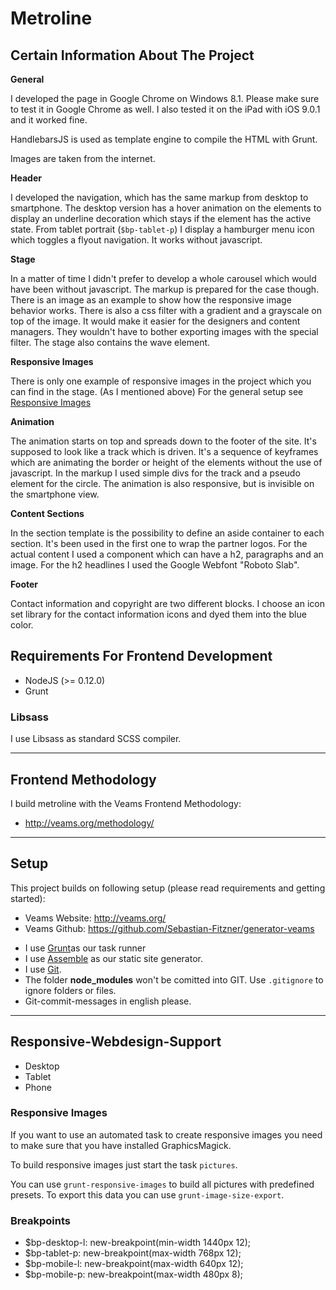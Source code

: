 # Metroline 

## Certain Information About The Project

**General**

I developed the page in Google Chrome on Windows 8.1. Please make sure to test it in Google Chrome as well.
I also tested it on the iPad with iOS 9.0.1 and it worked fine.

HandlebarsJS is used as template engine to compile the HTML with Grunt.

Images are taken from the internet.

**Header**

 I developed the navigation, which has the same markup from desktop to smartphone.
 The desktop version has a hover animation on the elements to display an underline decoration which stays if the element has the active state.
 From tablet portrait (`$bp-tablet-p`) I display a hamburger menu icon which toggles a flyout navigation. It works without javascript.
 
 **Stage**
 
 In a matter of time I didn't prefer to develop a whole carousel which would have been without javascript. The markup is prepared for the case though.
 There is an image as an example to show how the responsive image behavior works. There is also a css filter with a gradient and a grayscale on top of the image. It would make it easier for the designers and content managers. They wouldn't have to bother exporting images with the special filter.
 The stage also contains the wave element.
 
 **Responsive Images**
  
 There is only one example of responsive images in the project which you can find in the stage. (As I mentioned above)
 For the general setup see [Responsive Images](#responsive-images)
 
 **Animation**
 
 The animation starts on top and spreads down to the footer of the site. It's supposed to look like a track which is driven.
 It's a sequence of keyframes which are animating the border or height of the elements without the use of javascript. In the markup I used simple divs for the track and a pseudo element for the circle.
 The animation is also responsive, but is invisible on the smartphone view.
 
 **Content Sections**
 
 In the section template is the possibility to define an aside container to each section.
 It's been used in the first one to wrap the partner logos.
 For the actual content I used a component which can have a h2, paragraphs and an image.
 For the h2 headlines I used the Google Webfont "Roboto Slab".
 
 **Footer**
 
 Contact information and copyright are two different blocks.
 I choose an icon set library for the contact information icons and dyed them into the blue color. 
 

## Requirements For Frontend Development

* NodeJS (>= 0.12.0)
* Grunt

### Libsass
I use Libsass as standard SCSS compiler.

---------------------------------------------------
## Frontend Methodology

I build metroline with the Veams Frontend Methodology:
* http://veams.org/methodology/

---------------------------------------------------
## Setup

This project builds on following setup (please read requirements and getting started):

* Veams Website: http://veams.org/
* Veams Github: https://github.com/Sebastian-Fitzner/generator-veams

- I use [Grunt](http://gruntjs.com/)as our task runner
- I use [Assemble](http://assemble.io/) as our static site generator.
- I use [Git](#).
- The folder __node_modules__ won't be comitted into GIT. Use ```.gitignore``` to ignore folders or files.
- Git-commit-messages in english please.

---------------------------------------------------
## Responsive-Webdesign-Support

- Desktop
- Tablet
- Phone

### Responsive Images

If you want to use an automated task to create responsive images you need to make sure that you have installed GraphicsMagick.

To build responsive images just start the task `pictures`.

You can use `grunt-responsive-images` to build all pictures with predefined presets.
To export this data you can use `grunt-image-size-export`.


### Breakpoints
- $bp-desktop-l: new-breakpoint(min-width 1440px 12);
- $bp-tablet-p: new-breakpoint(max-width 768px 12);
- $bp-mobile-l: new-breakpoint(max-width 640px 12);
- $bp-mobile-p: new-breakpoint(max-width 480px 8);
